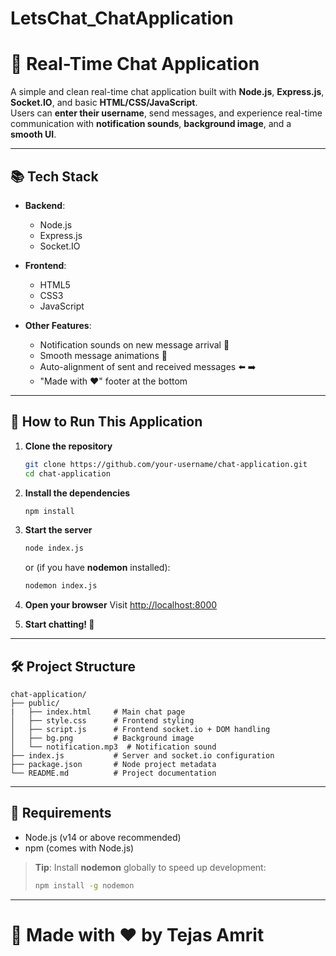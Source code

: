 # LetsChat_ChatApplication
# 💬 Real-Time Chat Application

A simple and clean real-time chat application built with **Node.js**, **Express.js**, **Socket.IO**, and basic **HTML/CSS/JavaScript**.  
Users can **enter their username**, send messages, and experience real-time communication with **notification sounds**, **background image**, and a **smooth UI**.

---

## 📚 Tech Stack

- **Backend**:  
  - Node.js  
  - Express.js  
  - Socket.IO  

- **Frontend**:  
  - HTML5  
  - CSS3 
  - JavaScript  

- **Other Features**:  
  - Notification sounds on new message arrival 📢  
  - Smooth message animations 🎯  
  - Auto-alignment of sent and received messages ⬅️ ➡️  
  - "Made with ❤️" footer at the bottom  

---

## 🚀 How to Run This Application

1. **Clone the repository**
   ```bash
   git clone https://github.com/your-username/chat-application.git
   cd chat-application
   ```

2. **Install the dependencies**
   ```bash
   npm install
   ```

3. **Start the server**
   ```bash
   node index.js
   ```
   or (if you have **nodemon** installed):
   ```bash
   nodemon index.js
   ```

4. **Open your browser**
   Visit [http://localhost:8000](http://localhost:8000)

5. **Start chatting! 🎉**
   
---

## 🛠 Project Structure

```
chat-application/
├── public/
|   ├── index.html     # Main chat page
│   ├── style.css      # Frontend styling
│   ├── script.js      # Frontend socket.io + DOM handling
│   ├── bg.png         # Background image
│   └── notification.mp3  # Notification sound
├── index.js           # Server and socket.io configuration
├── package.json       # Node project metadata
└── README.md          # Project documentation
```
---

## 📜 Requirements

- Node.js (v14 or above recommended)
- npm (comes with Node.js)

> **Tip**: Install **nodemon** globally to speed up development:
> ```bash
> npm install -g nodemon
> ```

---

# 🚀 Made with ❤️ by Tejas Amrit

